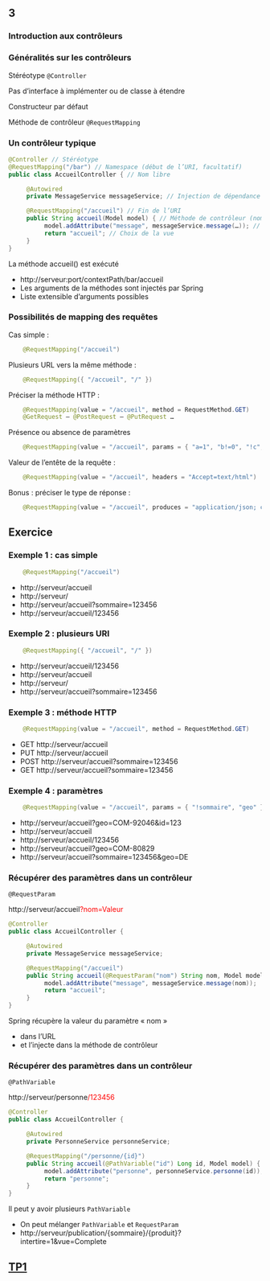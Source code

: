 <!-- .slide: data-background-image="images/spring.png" data-background-size="1200px" class="chapter" -->
## 3
### Introduction aux contrôleurs





<!-- .slide: class="slide" -->
### Généralités sur les contrôleurs
Stéréotype `@Controller`

Pas d’interface à implémenter ou de classe à étendre

Constructeur par défaut

Méthode de contrôleur `@RequestMapping`





<!-- .slide: class="slide" -->
### Un contrôleur typique

```java
@Controller // Stéréotype
@RequestMapping("/bar") // Namespace (début de l’URI, facultatif)
public class AccueilController { // Nom libre

     @Autowired
     private MessageService messageService; // Injection de dépendance

     @RequestMapping("/accueil") // Fin de l’URI
     public String accueil(Model model) { // Méthode de contrôleur (nom libre, arguments variables)
          model.addAttribute("message", messageService.message(…)); // Enrichissement du modèle
          return "accueil"; // Choix de la vue
     }
}
```

La méthode accueil() est exécuté
 - http://serveur:port/contextPath/bar/accueil
 - Les arguments de la méthodes sont injectés par Spring
 - Liste extensible d’arguments possibles





<!-- .slide: class="slide" -->
### Possibilités de mapping des requêtes

Cas simple :
```java
	@RequestMapping("/accueil")
```

Plusieurs URL vers la même méthode :
```java
	@RequestMapping({ "/accueil", "/" })
```

Préciser la méthode HTTP :
```java
	@RequestMapping(value = "/accueil", method = RequestMethod.GET)
	@GetRequest – @PostRequest – @PutRequest …
```

Présence ou absence de paramètres
```java
	@RequestMapping(value = "/accueil", params = { "a=1", "b!=0", "!c", "d" })
```

Valeur de l’entête de la requête :
```java
	@RequestMapping(value = "/accueil", headers = "Accept=text/html")
```






<!-- .slide: class="slide" -->
Bonus : préciser le type de réponse :
```java
	@RequestMapping(value = "/accueil", produces = "application/json; charset=UTF-8")
```





<!-- .slide: data-background-image="images/question.png" data-background-size="700px" class="exercice" -->
## Exercice






<!-- .slide: class="slide" -->
### Exemple 1 : cas simple
```java
	@RequestMapping("/accueil")
```
 - http://serveur/accueil <!-- .element class="fragment highlight-green" -->
 - http://serveur/ <!-- .element class="fragment highlight-red" -->
 - http://serveur/accueil?sommaire=123456 <!-- .element class="fragment highlight-green" -->
 - http://serveur/accueil/123456 <!-- .element class="fragment highlight-red" -->






<!-- .slide: class="slide" -->
### Exemple 2 : plusieurs URI
```java
    @RequestMapping({ "/accueil", "/" })
```
 - http://serveur/accueil/123456 <!-- .element class="fragment highlight-red" -->
 - http://serveur/accueil <!-- .element class="fragment highlight-green" -->
 - http://serveur/ <!-- .element class="fragment highlight-green" -->
 - http://serveur/accueil?sommaire=123456 <!-- .element class="fragment highlight-green" -->






<!-- .slide: class="slide" -->
### Exemple 3 : méthode HTTP
```java
    @RequestMapping(value = "/accueil", method = RequestMethod.GET)
```
 - GET http://serveur/accueil <!-- .element class="fragment highlight-green" -->
 - PUT http://serveur/accueil <!-- .element class="fragment highlight-red" -->
 - POST http://serveur/accueil?sommaire=123456 <!-- .element class="fragment highlight-red" -->
 - GET http://serveur/accueil?sommaire=123456 <!-- .element class="fragment highlight-green" -->






<!-- .slide: class="slide" -->
### Exemple 4 : paramètres
```java
    @RequestMapping(value = "/accueil", params = { "!sommaire", "geo" })
```
 - http://serveur/accueil?geo=COM-92046&id=123 <!-- .element class="fragment highlight-green" -->
 - http://serveur/accueil <!-- .element class="fragment highlight-red" -->
 - http://serveur/accueil/123456 <!-- .element class="fragment highlight-red" -->
 - http://serveur/accueil?geo=COM-80829 <!-- .element class="fragment highlight-green" -->
 - http://serveur/accueil?sommaire=123456&geo=DE <!-- .element class="fragment highlight-red" -->





<!-- .slide: class="slide" -->
### Récupérer des paramètres dans un contrôleur
`@RequestParam`

http://serveur/accueil<span style="color:red">?nom=Valeur</span>

```java
@Controller
public class AccueilController {

     @Autowired
     private MessageService messageService; 

     @RequestMapping("/accueil")
     public String accueil(@RequestParam("nom") String nom, Model model) { 
          model.addAttribute("message", messageService.message(nom));
          return "accueil";
     }
}
```
Spring récupère la valeur du paramètre « nom » 
 - dans l’URL
 - et l’injecte dans la méthode de contrôleur





<!-- .slide: class="slide" -->
### Récupérer des paramètres dans un contrôleur
`@PathVariable`

http://serveur/personne<span style="color:red">/123456</span>

```java
@Controller
public class AccueilController {

     @Autowired
     private PersonneService personneService;

     @RequestMapping("/personne/{id}")
     public String accueil(@PathVariable("id") Long id, Model model) { 
          model.addAttribute("personne", personneService.personne(id));
          return "personne";
     }
}
```
Il peut y avoir plusieurs `PathVariable`
 - On peut mélanger `PathVariable` et `RequestParam`
 - http://serveur/publication/{sommaire}/{produit}?intertire=1&vue=Complete





<!-- .slide: data-background-image="images/tp.png" data-background-size="500px" class="tp" -->
## [TP1](https://github.com/romain-warnan/formation-spring-mvc#0-récupérer-le-code-source-du-tp) 
